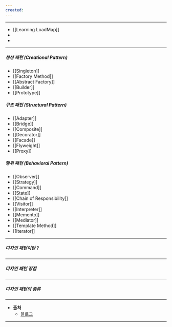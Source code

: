 ```yaml
---
created:
---
```

---
- [[Learning LoadMap]]
- 
- 
---
##### 생성 패턴 (Creational Pattern)
- [[Singleton]]
- [[Factory Method]]
- [[Abstract Factory]]
- [[Builder]]
- [[Prototype]]
##### 구조 패턴 (Structural Pattern)
- [[Adapter]]
- [[Bridge]]
- [[Composite]]
- [[Decorator]]
- [[Facade]]
- [[Flyweight]] 
- [[Proxy]]
##### 행위 패턴 (Behavioral Pattern)
- [[Observer]]
- [[Strategy]]
- [[Command]]
- [[State]]
- [[Chain of Responsibility]]
- [[Visitor]]
- [[Interpreter]]
- [[Memento]]
- [[Mediator]]
- [[Template Method]]
- [[Iterator]]

---
##### 디자인 패턴이란 ?

---
##### 디자인 패턴 장점

---
##### 디자인 패턴의 종류


---
- **출처**
	- [블로그]()
---